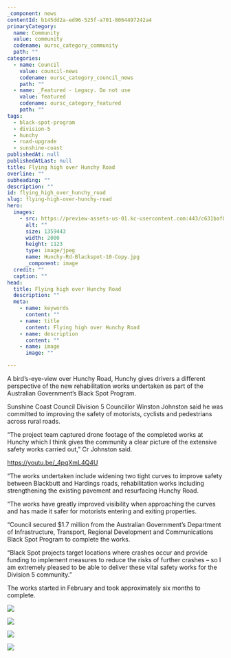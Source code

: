 ```yaml
---
_component: news
contentId: b145dd2a-ed96-525f-a701-8064497242a4
primaryCategory:
  name: Community
  value: community
  codename: oursc_category_community
  path: ""
categories:
  - name: Council
    value: council-news
    codename: oursc_category_council_news
    path: ""
  - name: _Featured - Legacy. Do not use
    value: featured
    codename: oursc_category_featured
    path: ""
tags:
  - black-spot-program
  - division-5
  - hunchy
  - road-upgrade
  - sunshine-coast
publishedAt: null
publishedAtLast: null
title: Flying high over Hunchy Road
overline: ""
subheading: ""
description: ""
id: flying_high_over_hunchy_road
slug: flying-high-over-hunchy-road
hero:
  images:
    - src: https://preview-assets-us-01.kc-usercontent.com:443/c631baf8-1b46-001f-580c-d0001b68b4a8/7ef4b5bf-a056-4681-a6da-056c16475e36/Hunchy-Rd-Blackspot-10-Copy.jpg
      alt: ""
      size: 1359443
      width: 2000
      height: 1123
      type: image/jpeg
      name: Hunchy-Rd-Blackspot-10-Copy.jpg
      _component: image
  credit: ""
  caption: ""
head:
  title: Flying high over Hunchy Road
  description: ""
  meta:
    - name: keywords
      content: ""
    - name: title
      content: Flying high over Hunchy Road
    - name: description
      content: ""
    - name: image
      image: ""

---
```

A bird’s-eye-view over Hunchy Road, Hunchy gives drivers a different perspective of the new rehabilitation works undertaken as part of the Australian Government’s Black Spot Program.  

Sunshine Coast Council Division 5 Councillor Winston Johnston said he was committed to improving the safety of motorists, cyclists and pedestrians across rural roads.

“The project team captured drone footage of the completed works at Hunchy which I think gives the community a clear picture of the extensive safety works carried out,” Cr Johnston said.

<https://youtu.be/_4pqXmL4Q4U>


“The works undertaken include widening two tight curves to improve safety between Blackbutt and Hardings roads, rehabilitation works including strengthening the existing pavement and resurfacing Hunchy Road.

“The works have greatly improved visibility when approaching the curves and has made it safer for motorists entering and exiting properties.

“Council secured $1.7 million from the Australian Government’s Department of Infrastructure, Transport, Regional Development and Communications Black Spot Program to complete the works.  

“Black Spot projects target locations where crashes occur and provide funding to implement measures to reduce the risks of further crashes – so I am extremely pleased to be able to deliver these vital safety works for the Division 5 community.”

The works started in February and took approximately six months to complete.

![](https://preview-assets-us-01.kc-usercontent.com:443/c631baf8-1b46-001f-580c-d0001b68b4a8/d38a4149-f3a1-4531-bf89-9ac967510350/Hunchy-Rd-Blackspot-04-1024x575.jpg)

![](https://preview-assets-us-01.kc-usercontent.com:443/c631baf8-1b46-001f-580c-d0001b68b4a8/ca0f5266-99f9-472f-b36f-13076ee77566/Hunchy-Rd-Blackspot-06-1024x575.jpg)

![](https://preview-assets-us-01.kc-usercontent.com:443/c631baf8-1b46-001f-580c-d0001b68b4a8/cd89397f-6a1d-4d9a-bf83-9a3c86a094e2/Hunchy-Rd-Blackspot-12-1024x575.jpg)

![](https://preview-assets-us-01.kc-usercontent.com:443/c631baf8-1b46-001f-580c-d0001b68b4a8/5c9e6012-c2b0-4420-b1d7-3d2c1e1706d6/Hunchy-Rd-Blackspot-14-Copy-1024x575.jpg)
